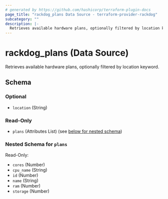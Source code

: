 ```yaml
---
# generated by https://github.com/hashicorp/terraform-plugin-docs
page_title: "rackdog_plans Data Source - terraform-provider-rackdog"
subcategory: ""
description: |-
  Retrieves available hardware plans, optionally filtered by location keyword.
---
```


# rackdog_plans (Data Source)

Retrieves available hardware plans, optionally filtered by location keyword.



<!-- schema generated by tfplugindocs -->
## Schema

### Optional

- `location` (String)

### Read-Only

- `plans` (Attributes List) (see [below for nested schema](#nestedatt--plans))

<a id="nestedatt--plans"></a>
### Nested Schema for `plans`

Read-Only:

- `cores` (Number)
- `cpu_name` (String)
- `id` (Number)
- `name` (String)
- `ram` (Number)
- `storage` (Number)
